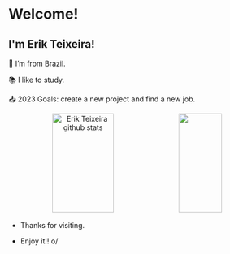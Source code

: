 # Welcome!

 

## I'm Erik Teixeira!

 

:house_with_garden: I’m from Brazil.

:books: I like to study.

:outbox_tray: 2023 Goals: create a new project and find a new job.

 
<div align="center">  
  <img width="49%" height="195px" src="https://github-readme-stats.vercel.app/api?username=ErikTeixeira&show_icons=true&count_private=true&hide_border=true&title_color=76c7fc&icon_color=76c7fc&text_color=c9d1d9&bg_color=0d1117" alt="Erik Teixeira github stats" /> 
  <img width="41%" height="195px" src="https://github-readme-stats.vercel.app/api/top-langs/?username=ErikTeixeira&layout=compact&hide_border=true&title_color=76c7fc&text_color=c9d1d9&bg_color=0d1117" />
</div>


- Thanks for visiting.

- Enjoy it!! o/
